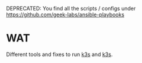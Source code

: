 DEPRECATED: You find all the scripts / configs under https://github.com/geek-labs/ansible-playbooks

# WAT

Different tools and fixes to run [k3s](./k3s/) and [k3s](./rke2/).
